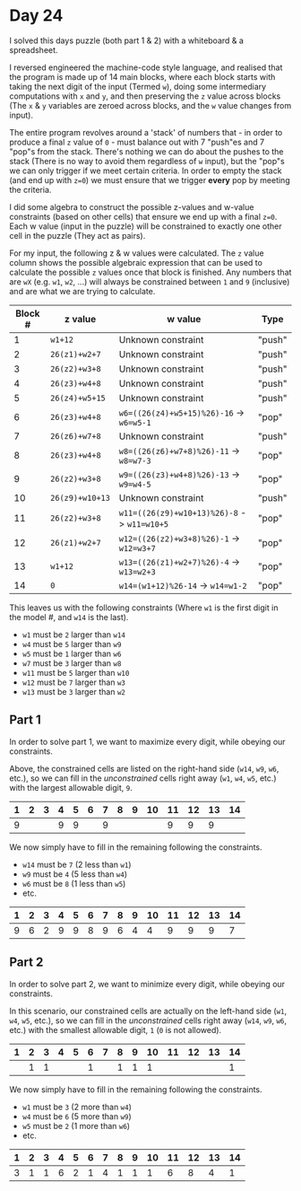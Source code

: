 # Day 24

I solved this days puzzle (both part 1 & 2) with a whiteboard & a spreadsheet.

I reversed engineered the machine-code style language, and realised that the program is made up of 14 main blocks, where each block starts with taking the next digit of the input (Termed `w`), doing some intermediary computations with `x` and `y`, and then preserving the `z` value across blocks (The `x` & `y` variables are zeroed across blocks, and the `w` value changes from input).

The entire program revolves around a 'stack' of numbers that - in order to produce a final `z` value of `0` - must balance out with 7 "push"es and 7 "pop"s from the stack. There's nothing we can do about the pushes to the stack (There is no way to avoid them regardless of `w` input), but the "pop"s we can only trigger if we meet certain criteria. In order to empty the stack (and end up with `z=0`) we must ensure that we trigger **every** pop by meeting the criteria.

I did some algebra to construct the possible z-values and w-value constraints (based on other cells) that ensure we end up with a final `z=0`. Each w value (input in the puzzle) will be constrained to exactly one other cell in the puzzle (They act as pairs).

For my input, the following z & w values were calculated. The `z` value column shows the possible algebraic expression that can be used to calculate the possible `z` values once that block is finished. Any numbers that are `wX` (e.g. `w1`, `w2`, ...) will always be constrained between `1` and `9` (inclusive) and are what we are trying to calculate.

| Block # | z value         | w value                                     | Type   |
| ------- | --------------- | ------------------------------------------- | ------ |
| 1       | `w1+12`         | Unknown constraint                          | "push" |
| 2       | `26(z1)+w2+7`   | Unknown constraint                          | "push" |
| 3       | `26(z2)+w3+8`   | Unknown constraint                          | "push" |
| 4       | `26(z3)+w4+8`   | Unknown constraint                          | "push" |
| 5       | `26(z4)+w5+15`  | Unknown constraint                          | "push" |
| 6       | `26(z3)+w4+8`   | `w6=((26(z4)+w5+15)%26)-16` -> `w6=w5-1`    | "pop"  |
| 7       | `26(z6)+w7+8`   | Unknown constraint                          | "push" |
| 8       | `26(z3)+w4+8`   | `w8=((26(z6)+w7+8)%26)-11` -> `w8=w7-3`     | "pop"  |
| 9       | `26(z2)+w3+8`   | `w9=((26(z3)+w4+8)%26)-13` -> `w9=w4-5`     | "pop"  |
| 10      | `26(z9)+w10+13` | Unknown constraint                          | "push" |
| 11      | `26(z2)+w3+8`   | `w11=((26(z9)+w10+13)%26)-8` -> `w11=w10+5` | "pop"  |
| 12      | `26(z1)+w2+7`   | `w12=((26(z2)+w3+8)%26)-1` -> `w12=w3+7`    | "pop"  |
| 13      | `w1+12`         | `w13=((26(z1)+w2+7)%26)-4` -> `w13=w2+3`    | "pop"  |
| 14      | `0`             | `w14=(w1+12)%26-14` -> `w14=w1-2`           | "pop"  |

This leaves us with the following constraints (Where `w1` is the first digit in the model #, and `w14` is the last).

- `w1` must be `2` larger than `w14`
- `w4` must be `5` larger than `w9`
- `w5` must be `1` larger than `w6`
- `w7` must be `3` larger than `w8`
- `w11` must be `5` larger than `w10`
- `w12` must be `7` larger than `w3`
- `w13` must be `3` larger than `w2`

## Part 1

In order to solve part 1, we want to maximize every digit, while obeying our constraints.

Above, the constrained cells are listed on the right-hand side (`w14`, `w9`, `w6`, etc.), so we can fill in the _unconstrained_ cells right away (`w1`, `w4`, `w5`, etc.) with the largest allowable digit, `9`.

| 1   | 2   | 3   | 4   | 5   | 6   | 7   | 8   | 9   | 10  | 11  | 12  | 13  | 14  |
| --- | --- | --- | --- | --- | --- | --- | --- | --- | --- | --- | --- | --- | --- |
| 9   |     |     | 9   | 9   |     | 9   |     |     |     | 9   | 9   | 9   |     |

We now simply have to fill in the remaining following the constraints.

- `w14` must be `7` (2 less than `w1`)
- `w9` must be `4` (5 less than `w4`)
- `w6` must be `8` (1 less than `w5`)
- etc.

| 1   | 2   | 3   | 4   | 5   | 6   | 7   | 8   | 9   | 10  | 11  | 12  | 13  | 14  |
| --- | --- | --- | --- | --- | --- | --- | --- | --- | --- | --- | --- | --- | --- |
| 9   | 6   | 2   | 9   | 9   | 8   | 9   | 6   | 4   | 4   | 9   | 9   | 9   | 7   |

## Part 2

In order to solve part 2, we want to minimize every digit, while obeying our constraints.

In this scenario, our constrained cells are actually on the left-hand side (`w1`, `w4`, `w5`, etc.), so we can fill in the _unconstrained_ cells right away (`w14`, `w9`, `w6`, etc.) with the smallest allowable digit, `1` (`0` is not allowed).

| 1   | 2   | 3   | 4   | 5   | 6   | 7   | 8   | 9   | 10  | 11  | 12  | 13  | 14  |
| --- | --- | --- | --- | --- | --- | --- | --- | --- | --- | --- | --- | --- | --- |
|     | 1   | 1   |     |     | 1   |     | 1   | 1   | 1   |     |     |     | 1   |

We now simply have to fill in the remaining following the constraints.

- `w1` must be `3` (2 more than `w4`)
- `w4` must be `6` (5 more than `w9`)
- `w5` must be `2` (1 more than `w6`)
- etc.

| 1   | 2   | 3   | 4   | 5   | 6   | 7   | 8   | 9   | 10  | 11  | 12  | 13  | 14  |
| --- | --- | --- | --- | --- | --- | --- | --- | --- | --- | --- | --- | --- | --- |
| 3   | 1   | 1   | 6   | 2   | 1   | 4   | 1   | 1   | 1   | 6   | 8   | 4   | 1   |
